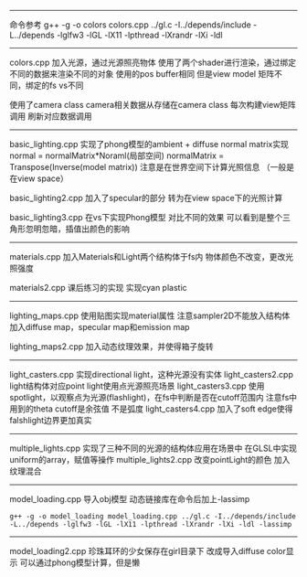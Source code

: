 ***
命令参考
g++ -g -o colors colors.cpp ../gl.c -I../depends/include -L../depends -lglfw3 -lGL -lX11 -lpthread -lXrandr -lXi -ldl
***
colors.cpp
加入光源，通过光源照亮物体
使用了两个shader进行渲染，通过绑定不同的数据来渲染不同的对象
使用的pos buffer相同
但是view model 矩阵不同，绑定的fs vs不同

使用了camera class
camera相关数据从存储在camera class
每次构建view矩阵调用
刷新对应数据调用
***
basic_lighting.cpp
实现了phong模型的ambient + diffuse
normal matrix实现 normal = normalMatrix*Noraml(局部空间)
normalMatrix = Transpose(Inverse(model matrix))
注意是在世界空间下计算光照信息 （一般是在view space）

basic_lighting2.cpp
加入了specular的部分
转为在view space下的光照计算

basic_lighting3.cpp
在vs下实现Phong模型 对比不同的效果
可以看到是整个三角形忽明忽暗，插值出颜色的影响
***
materials.cpp
加入Materials和Light两个结构体于fs内
物体颜色不改变，更改光照强度

materials2.cpp
课后练习的实现
实现cyan plastic
***
lighting_maps.cpp
使用贴图实现material属性
注意sampler2D不能放入结构体
加入diffuse map，specular map和emission map

lighting_maps2.cpp
加入动态纹理效果，并使得箱子旋转
***
light_casters.cpp
实现directional light，这种光源没有实体
light_casters2.cpp
light结构体对应point light使用点光源照亮场景
light_casters3.cpp
使用spotlight，以观察点为光源(flashlight)，在fs中判断是否在cutoff范围内
注意fs中用到的theta cutoff是余弦值 不是弧度
light_casters4.cpp
加入了soft edge使得falshlight边界更加真实

***
multiple_lights.cpp
实现了三种不同的光源的结构体应用在场景中
在GLSL中实现uniform的array，赋值等操作
multiple_lights2.cpp
改变pointLight的颜色
加入纹理混合

***
model_loading.cpp
导入obj模型
动态链接库在命令后加上-lassimp
```
g++ -g -o model_loading model_loading.cpp ../gl.c -I../depends/include -L../depends -lglfw3 -lGL -lX11 -lpthread -lXrandr -lXi -ldl -lassimp
```
***
model_loading2.cpp
珍珠耳环的少女保存在girl目录下
改成导入diffuse color显示
可以通过phong模型计算，但是懒